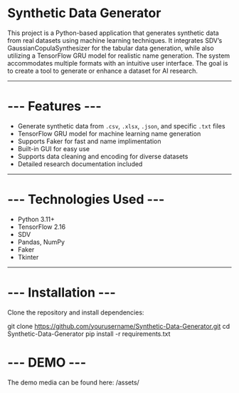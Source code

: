 # Synthetic Data Generator

This project is a Python-based application that generates synthetic data from real datasets using machine learning techniques. 
It integrates SDV’s GaussianCopulaSynthesizer for the tabular data generation, while also utilizing a TensorFlow GRU model for realistic name generation. 
The system accommodates multiple formats with an intuitive user interface. 
The goal is to create a tool to generate or enhance a dataset for AI research.

---

# --- Features ---
- Generate synthetic data from `.csv`, `.xlsx`, `.json`, and specific `.txt` files
- TensorFlow GRU model for machine learning name generation
- Supports Faker for fast and name implimentation
- Built-in GUI for easy use
- Supports data cleaning and encoding for diverse datasets
- Detailed research documentation included

---

# --- Technologies Used ---
- Python 3.11+
- TensorFlow 2.16
- SDV
- Pandas, NumPy
- Faker
- Tkinter

---

# --- Installation ---
Clone the repository and install dependencies:

git clone https://github.com/yourusername/Synthetic-Data-Generator.git
cd Synthetic-Data-Generator
pip install -r requirements.txt

# --- DEMO ---
The demo media can be found here:
/assets/
